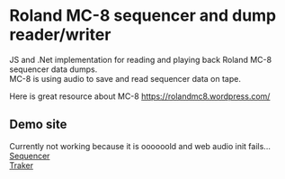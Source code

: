 # Roland MC-8 sequencer and dump reader/writer
JS and .Net implementation for reading and playing back Roland MC-8 sequencer data dumps.  
MC-8 is using audio to save and read sequencer data on tape.

Here is great resource about MC-8 https://rolandmc8.wordpress.com/

## Demo site
Currently not working because it is oooooold and web audio init fails...  
[Sequencer](https://gljubojevic.github.io/roland_mc-8_sequencer/MC-8/MC-8_Sequencer/Index.html)  
[Traker](https://gljubojevic.github.io/roland_mc-8_sequencer/MC-8/MC-8_Sequencer/IndexTracker.html)  

